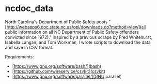 # ncdoc_data
North Carolina's Department of Public Safety posts "[http://webapps6.doc.state.nc.us/opi/downloads.do?method=view](all public information on all NC Department of Public Safety offenders convicted since 1972)." Inspired by a previous scrape by Fred Whitehurst, Isabella Langan, and Tom Workman, I wrote scripts to download the data and save in CSV format. 

Requirements:
* [https://www.gnu.org/software/bash/](bash)
* [https://github.com/wireservice/csvkit](csvkit)
* [https://www.gnu.org/software/parallel/](GNU parallel)

